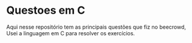 # Questoes em C
Aqui nesse repositório tem as principais questões que fiz no beecrowd, Usei a linguagem em C para resolver os exercícios.
